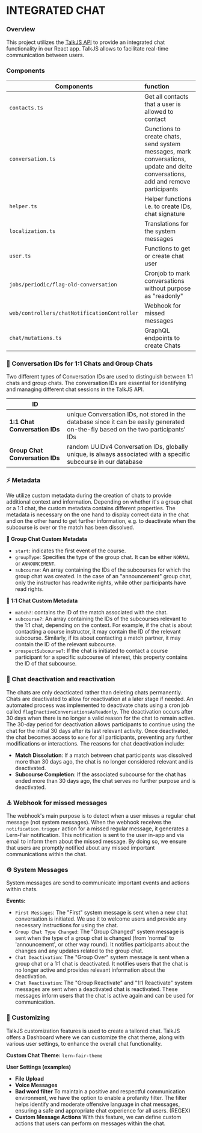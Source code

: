 # INTEGRATED CHAT

### Overview

This project utilizes the [TalkJS API](https://talkjs.com/docs/) to provide an integrated chat functionality in our React app. TalkJS allows to facilitate real-time communication between users.

### Components

| Components                                   | function                                                                                                                         |
| -------------------------------------------- | :------------------------------------------------------------------------------------------------------------------------------- |
| `contacts.ts`                                | Get all contacts that a user is allowed to contact                                                                               |
| `conversation.ts`                            | Gunctions to create chats, send system messages, mark conversations, update and delte conversations, add and remove participants |
| `helper.ts`                                  | Helper functions i.e. to create IDs, chat signature                                                                              |
| `localization.ts`                            | Translations for the system messages                                                                                             |
| `user.ts`                                    | Functions to get or create chat user                                                                                             |
| `jobs/periodic/flag-old-conversation`        | Cronjob to mark conversations without purpose as "readonly"                                                                      |
| `web/controllers/chatNotificationController` | Webhook for missed messages                                                                                                      |
| `chat/mutations.ts`                          | GraphQL endpoints to create Chats                                                                                                |

### 💬 Conversation IDs for 1:1 Chats and Group Chats

Two different types of Conversation IDs are used to distinguish between 1:1 chats and group chats. The conversation IDs are essential for identifying and managing different chat sessions in the TalkJS API.

| ID                              |                                                                                                                                    |
| ------------------------------- | :--------------------------------------------------------------------------------------------------------------------------------- |
| **1:1 Chat Conversation IDs**   | unique Conversation IDs, not stored in the database since it can be easily generated on-the-fly based on the two participants' IDs |
| **Group Chat Conversation IDs** | random UUIDv4 Conversation IDs, globally unique, is always associated with a specific subcourse in our database                    |

### ⚡️ Metadata

We utilize custom metadata during the creation of chats to provide additional context and information. Depending on whether it's a group chat or a 1:1 chat, the custom metadata contains different properties. The metadata is necessary on the one hand to display correct data in the chat and on the other hand to get further information, e.g. to deactivate when the subcourse is over or the match has been dissolved.

**👥 Group Chat Custom Metadata**

-   `start`: indicates the first event of the course.
-   `groupType`: Specifies the type of the group chat. It can be either `NORMAL` or `ANNOUNCEMENT`.
-   `subcourse`: An array containing the IDs of the subcourses for which the group chat was created.
    In the case of an "announcement" group chat, only the instructor has readwrite rights, while other participants have read rights.

**👤 1:1 Chat Custom Metadata**

-   `match?`: contains the ID of the match associated with the chat.
-   `subcourse?`: An array containing the IDs of the subcourses relevant to the 1:1 chat, depending on the context. For example, if the chat is about contacting a course instructor, it may contain the ID of the relevant subcourse. Similarly, if its about contacting a match partner, it may contain the ID of the relevant subcourse.
-   `prospectSubcourse?`: If the chat is initiated to contact a course participant for a specific subcourse of interest, this property contains the ID of that subcourse.

### 🔁 Chat deactivation and reactivation

The chats are only deacticated rather than deleting chats permanently. Chats are deactivated to allow for reactivation at a later stage if needed. An automated process was implemented to deactivate chats using a cron job called `flagInactiveConversationsAsReadonly`. The deactivation occurs after 30 days when there is no longer a valid reason for the chat to remain active. The 30-day period for deactivation allows participants to continue using the chat for the initial 30 days after its last relevant activity. Once deactivated, the chat becomes access to `none` for all participants, preventing any further modifications or interactions.
The reasons for chat deactivation include:

-   **Match Dissolution**: If a match between chat participants was dissolved more than 30 days ago, the chat is no longer considered relevant and is deactivated.
-   **Subcourse Completion**: If the associated subcourse for the chat has ended more than 30 days ago, the chat serves no further purpose and is deactivated.

### ⚓️ Webhook for missed messages

The webhook's main purpose is to detect when a user misses a regular chat message (not system messages). When the webhook receives the `notification.trigger` action for a missed regular message, it generates a Lern-Fair notification. This notification is sent to the user in-app and via email to inform them about the missed message. By doing so, we ensure that users are promptly notified about any missed important communications within the chat.

### ⚙️ System Messages

System messages are send to communicate important events and actions within chats.

**Events:**

-   `First Messages`: The "First" system message is sent when a new chat conversation is initiated. We use it to welcome users and provide any necessary instructions for using the chat.
-   `Group Chat Type Changed`: The "Group Changed" system message is sent when the type of a group chat is changed (from 'normal' to 'announcement', or other way round). It notifies participants about the changes and any updates related to the group chat.
-   `Chat Deactivation`: The "Group Over" system message is sent when a group chat or a 1:1 chat is deactivated. It notifies users that the chat is no longer active and provides relevant information about the deactivation.
-   `Chat Reactivation`: The "Group Reactivate" and "1:1 Reactivate" system messages are sent when a deactivated chat is reactivated. These messages inform users that the chat is active again and can be used for communication.

### 🎨 Customizing

TalkJS customization features is used to create a tailored chat. TalkJS offers a Dashboard where we can customize the chat theme, along with various user settings, to enhance the overall chat functionality.

**Custom Chat Theme:** `lern-fair-theme`

**User Settings (examples)**

-   **File Upload**
-   **Voice Messages**
-   **Bad word filter**
    To maintain a positive and respectful communication environment, we have the option to enable a profanity filter. The filter helps identify and moderate offensive language in chat messages, ensuring a safe and appropriate chat experience for all users. (REGEX)
-   **Custom Message Actions**
    With this feature, we can define custom actions that users can perform on messages within the chat.
